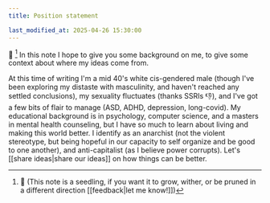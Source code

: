 ```yaml
---
title: Position statement

last_modified_at: 2025-04-26 15:30:00
---
```

🌱 [^1]
In this note I hope to give you some background on me, to give some context about where my ideas come from.

At this time of writing I'm a mid 40's white cis-gendered male (though I've been exploring my distaste with masculinity, and haven't reached any settled conclusions), my sexuality fluctuates (thanks SSRIs 👎), and I've got a few bits of flair to manage (ASD, ADHD, depression, long-covid). 
My educational background is in psychology, computer science, and a masters in mental health counseling, but I have so much to learn about living and making this world better.
I identify as an anarchist (not the violent stereotype, but being hopeful in our capacity to self organize and be good to one another), and anti-capitalist (as I believe power corrupts). Let's [[share ideas|share our ideas]] on how things can be better.


[^1]: 🌱 (This note is a seedling, if you want it to grow, wither, or be pruned in a different direction [[feedback|let me know!]])